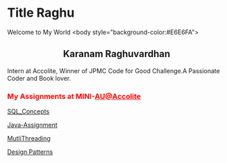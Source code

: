 # Title Raghu
Welcome to My World
\<body style="background-color:#E6E6FA">
<h2 style="text-align: center;">Karanam Raghuvardhan</h2>
<p>Intern at Accolite, Winner of JPMC Code for Good Challenge.A Passionate Coder and Book lover.</p>
<h3><span style="color: #ff0000;">My Assignments at MINI-<a style="color: #ff0000;" href="mailto:AU@Accolite">AU@Accolite</a></span></h3>
<p><span style="color: #ff0000;"><a title="SQL_Concepts" href="https://github.com/urstrulyraghu/SQL_Concepts" target="_blank" rel="noopener">SQL_Concepts</a></span></p>
<p><span style="color: #ff0000;"><a title="Java-Assignment" href="https://github.com/urstrulyraghu/Java-Assignment" target="_blank" rel="noopener">Java-Assignment</a></span></p>
<p><span style="color: #ff0000;"><a title="MutliThreading" href="https://github.com/urstrulyraghu/MutliThreading" target="_blank" rel="noopener">MutliThreading</a></span></p>
<p><span style="color: #ff0000;"><a title="MutliThreading" href="https://github.com/urstrulyraghu/DesignPatterns" target="_blank" rel="noopener">Design Patterns</a></span></p>
<p>&nbsp;</p>
<p>&nbsp;</p>
</body>
</html>
